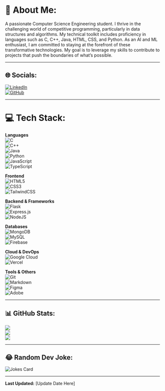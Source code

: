 # 💫 About Me:
A passionate Computer Science Engineering student. I thrive in the challenging world of competitive programming, particularly in data structures and algorithms. My technical toolkit includes proficiency in languages such as C, C++, Java, HTML, CSS, and Python. As an AI and ML enthusiast, I am committed to staying at the forefront of these transformative technologies. My goal is to leverage my skills to contribute to projects that push the boundaries of what’s possible.

---

## 🌐 Socials:
[![LinkedIn](https://img.shields.io/badge/LinkedIn-%230077B5.svg?style=for-the-badge&logo=linkedin&logoColor=white)](https://linkedin.com/in/shreyan-panda-a4a6aa254)  
[![GitHub](https://img.shields.io/badge/GitHub-%23121011.svg?style=for-the-badge&logo=github&logoColor=white)](https://github.com/your-username)

---

# 💻 Tech Stack:

**Languages**  
![C](https://img.shields.io/badge/c-%2300599C.svg?style=for-the-badge&logo=c&logoColor=white)  
![C++](https://img.shields.io/badge/c++-%2300599C.svg?style=for-the-badge&logo=c%2B%2B&logoColor=white)  
![Java](https://img.shields.io/badge/java-%23ED8B00.svg?style=for-the-badge&logo=openjdk&logoColor=white)  
![Python](https://img.shields.io/badge/python-3670A0?style=for-the-badge&logo=python&logoColor=ffdd54)  
![JavaScript](https://img.shields.io/badge/javascript-%23323330.svg?style=for-the-badge&logo=javascript&logoColor=%23F7DF1E)  
![TypeScript](https://img.shields.io/badge/typescript-%23007ACC.svg?style=for-the-badge&logo=typescript&logoColor=white)

**Frontend**  
![HTML5](https://img.shields.io/badge/html5-%23E34F26.svg?style=for-the-badge&logo=html5&logoColor=white)  
![CSS3](https://img.shields.io/badge/css3-%231572B6.svg?style=for-the-badge&logo=css3&logoColor=white)  
![TailwindCSS](https://img.shields.io/badge/tailwindcss-%2338B2AC.svg?style=for-the-badge&logo=tailwind-css&logoColor=white)

**Backend & Frameworks**  
![Flask](https://img.shields.io/badge/flask-%23000.svg?style=for-the-badge&logo=flask&logoColor=white)  
![Express.js](https://img.shields.io/badge/express.js-%23404d59.svg?style=for-the-badge&logo=express&logoColor=%2361DAFB)  
![NodeJS](https://img.shields.io/badge/node.js-6DA55F?style=for-the-badge&logo=node.js&logoColor=white)

**Databases**  
![MongoDB](https://img.shields.io/badge/MongoDB-%234ea94b.svg?style=for-the-badge&logo=mongodb&logoColor=white)  
![MySQL](https://img.shields.io/badge/mysql-4479A1.svg?style=for-the-badge&logo=mysql&logoColor=white)  
![Firebase](https://img.shields.io/badge/firebase-%23039BE5.svg?style=for-the-badge&logo=firebase)

**Cloud & DevOps**  
![Google Cloud](https://img.shields.io/badge/GoogleCloud-%234285F4.svg?style=for-the-badge&logo=google-cloud&logoColor=white)  
![Vercel](https://img.shields.io/badge/vercel-%23000000.svg?style=for-the-badge&logo=vercel&logoColor=white)

**Tools & Others**  
![Git](https://img.shields.io/badge/git-%23F05033.svg?style=for-the-badge&logo=git&logoColor=white)  
![Markdown](https://img.shields.io/badge/markdown-%23000000.svg?style=for-the-badge&logo=markdown&logoColor=white)  
![Figma](https://img.shields.io/badge/figma-%23F24E1E.svg?style=for-the-badge&logo=figma&logoColor=white)  
![Adobe](https://img.shields.io/badge/adobe-%23FF0000.svg?style=for-the-badge&logo=adobe&logoColor=white)

---

## 📊 GitHub Stats:
![](https://github-readme-stats.vercel.app/api?username=your-username&theme=tokyonight&hide_border=false&include_all_commits=true&count_private=true)  
![](https://github-readme-streak-stats.herokuapp.com/?user=your-username&theme=tokyonight&hide_border=false)  
![](https://github-readme-stats.vercel.app/api/top-langs/?username=your-username&theme=tokyonight&hide_border=false&layout=compact)

---

## 😂 Random Dev Joke:
![Jokes Card](https://readme-jokes.vercel.app/api?theme=tokyonight)

---

**Last Updated:** [Update Date Here]
